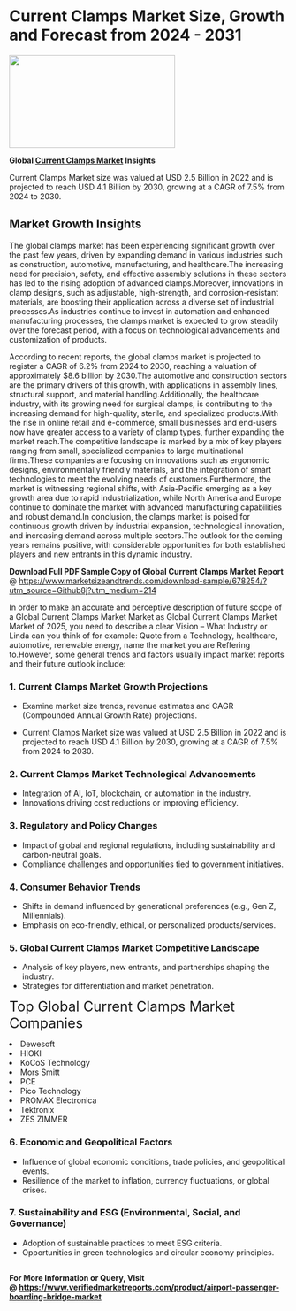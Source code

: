 <H1>Current Clamps Market Size, Growth and Forecast from 2024 - 2031</H1><img class="aligncenter size-medium wp-image-584254" src="https://thirdeyenews.in/wp-content/uploads/2024/09/Global-Market-Research-300x168.jpeg" alt="" width="300" height="168" /><p><strong>Global&nbsp;<a href="https://www.marketsizeandtrends.com/download-sample/678254/?utm_source=Github8j?utm_medium=214">Current Clamps Market</a> Insights</strong></p><p>Current Clamps Market size was valued at USD 2.5 Billion in 2022 and is projected to reach USD 4.1 Billion by 2030, growing at a CAGR of 7.5% from 2024 to 2030.</p><p><h2>Market Growth Insights</h2> <p>The global clamps market has been experiencing significant growth over the past few years, driven by expanding demand in various industries such as construction, automotive, manufacturing, and healthcare.The increasing need for precision, safety, and effective assembly solutions in these sectors has led to the rising adoption of advanced clamps.Moreover, innovations in clamp designs, such as adjustable, high-strength, and corrosion-resistant materials, are boosting their application across a diverse set of industrial processes.As industries continue to invest in automation and enhanced manufacturing processes, the clamps market is expected to grow steadily over the forecast period, with a focus on technological advancements and customization of products.</p> <p>According to recent reports, the global clamps market is projected to register a CAGR of 6.2% from 2024 to 2030, reaching a valuation of approximately $8.6 billion by 2030.The automotive and construction sectors are the primary drivers of this growth, with applications in assembly lines, structural support, and material handling.Additionally, the healthcare industry, with its growing need for surgical clamps, is contributing to the increasing demand for high-quality, sterile, and specialized products.With the rise in online retail and e-commerce, small businesses and end-users now have greater access to a variety of clamp types, further expanding the market reach.The competitive landscape is marked by a mix of key players ranging from small, specialized companies to large multinational firms.These companies are focusing on innovations such as ergonomic designs, environmentally friendly materials, and the integration of smart technologies to meet the evolving needs of customers.Furthermore, the market is witnessing regional shifts, with Asia-Pacific emerging as a key growth area due to rapid industrialization, while North America and Europe continue to dominate the market with advanced manufacturing capabilities and robust demand.In conclusion, the clamps market is poised for continuous growth driven by industrial expansion, technological innovation, and increasing demand across multiple sectors.The outlook for the coming years remains positive, with considerable opportunities for both established players and new entrants in this dynamic industry.</p> <p><span class=""><strong>Download Full PDF Sample Copy of Global Current Clamps Market Report</strong> @ <a href="https://www.marketsizeandtrends.com/download-sample/678254/?utm_source=Github8j?utm_medium=214" target="_blank">https://www.marketsizeandtrends.com/download-sample/678254/?utm_source=Github8j?utm_medium=214</a></span></p><p>In order to make an accurate and perceptive description of future scope of a Global&nbsp;Current Clamps Market Market as Global&nbsp;Current Clamps Market Market of 2025, you need to describe a clear Vision &ndash; What Industry or Linda can you think of for example: Quote from a Technology, healthcare, automotive, renewable energy, name the market you are Reffering to.However, some general trends and factors usually impact market reports and their future outlook include:</p><h3>1.&nbsp;<strong>Current Clamps Market Growth Projections</strong></h3><ul><li>Examine market size trends, revenue estimates and CAGR (Compounded Annual Growth Rate) projections.</li><li><p>Current Clamps Market size was valued at USD 2.5 Billion in 2022 and is projected to reach USD 4.1 Billion by 2030, growing at a CAGR of 7.5% from 2024 to 2030.</p></li></ul><h3>2.&nbsp;<strong>Current Clamps Market Technological Advancements</strong></h3><ul><li>Integration of AI, IoT, blockchain, or automation in the industry.</li><li>Innovations driving cost reductions or improving efficiency.</li></ul><h3>3.&nbsp;<strong>Regulatory and Policy Changes</strong></h3><ul><li>Impact of global and regional regulations, including sustainability and carbon-neutral goals.</li><li>Compliance challenges and opportunities tied to government initiatives.</li></ul><h3>4.&nbsp;<strong>Consumer Behavior Trends</strong></h3><ul><li>Shifts in demand influenced by generational preferences (e.g., Gen Z, Millennials).</li><li>Emphasis on eco-friendly, ethical, or personalized products/services.</li></ul><h3>5.&nbsp;<strong>Global Current Clamps Market Competitive Landscape</strong></h3><ul><li>Analysis of key players, new entrants, and partnerships shaping the industry.</li><li>Strategies for differentiation and market penetration.</li></ul><p data-pm-slice="1 1 []"><span style="color: inherit; font-family: inherit; font-size: 25px;">Top Global Current Clamps Market Companies</span></p><div class="" data-test-id=""><p><li>Dewesoft</li><li> HIOKI</li><li> KoCoS Technology</li><li> Mors Smitt</li><li> PCE</li><li> Pico Technology</li><li> PROMAX Electronica</li><li> Tektronix</li><li> ZES ZIMMER</li></p></div><h3>6.&nbsp;<strong>Economic and Geopolitical Factors</strong></h3><ul><li>Influence of global economic conditions, trade policies, and geopolitical events.</li><li>Resilience of the market to inflation, currency fluctuations, or global crises.</li></ul><h3>7.&nbsp;<strong>Sustainability and ESG (Environmental, Social, and Governance)</strong></h3><ul><li>Adoption of sustainable practices to meet ESG criteria.</li><li>Opportunities in green technologies and circular economy principles.</li></ul><h2><strong style="font-size: 14px;">For More Information or Query, Visit @&nbsp;</strong><a style="background-color: #ffffff; font-size: 14px;" href="https://www.marketsizeandtrends.com/report/current-clamps-market/" target="_blank">https://www.verifiedmarketreports.com/product/airport-passenger-boarding-bridge-market</a></h2>